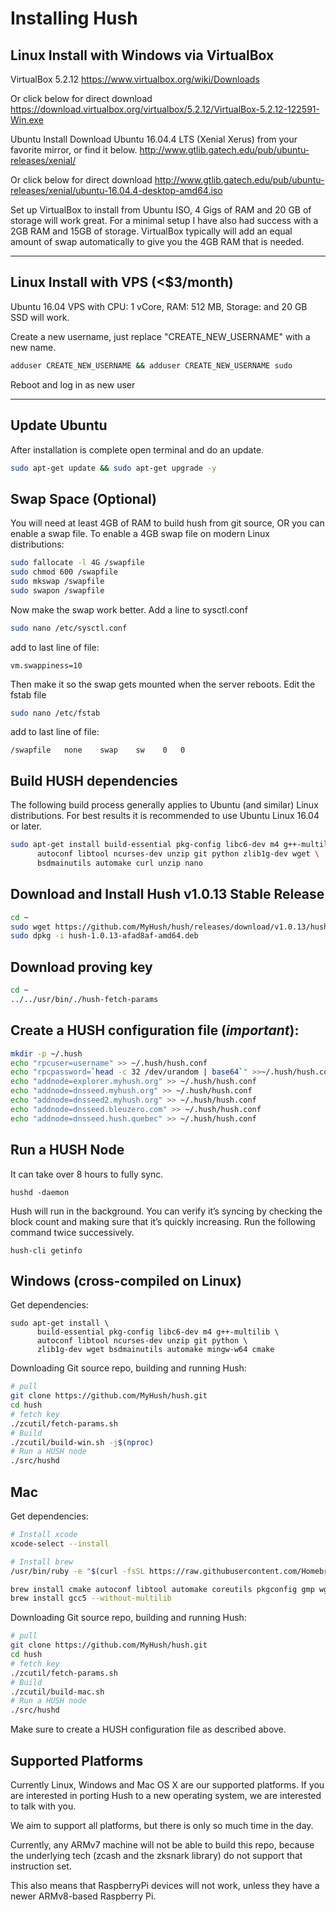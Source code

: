 # Installing Hush

## Linux Install with Windows via VirtualBox
VirtualBox 5.2.12
https://www.virtualbox.org/wiki/Downloads

Or click below for direct download
https://download.virtualbox.org/virtualbox/5.2.12/VirtualBox-5.2.12-122591-Win.exe

Ubuntu Install
Download Ubuntu 16.04.4 LTS (Xenial Xerus) from your favorite mirror, or find it below.
http://www.gtlib.gatech.edu/pub/ubuntu-releases/xenial/

Or click below for direct download
http://www.gtlib.gatech.edu/pub/ubuntu-releases/xenial/ubuntu-16.04.4-desktop-amd64.iso

Set up VirtualBox to install from Ubuntu ISO, 4 Gigs of RAM and 20 GB of storage will work great.  For a minimal setup I have also had success with a 2GB RAM and 15GB of storage.  VirtualBox typically will add an equal amount of swap automatically to give you the 4GB RAM that is needed.

---

## Linux Install with VPS (<$3/month)
Ubuntu 16.04 VPS with CPU: 1 vCore, RAM: 512 MB, Storage: and 20 GB SSD will work.

Create a new username, just replace "CREATE_NEW_USERNAME" with a new name.
```sh
adduser CREATE_NEW_USERNAME && adduser CREATE_NEW_USERNAME sudo
```
Reboot and log in as new user

---

## Update Ubuntu

After installation is complete open terminal and do an update.
```sh
sudo apt-get update && sudo apt-get upgrade -y
```

## Swap Space (Optional)
You will need at least 4GB of RAM to build hush from git source, OR you can
enable a swap file. To enable a 4GB swap file on modern Linux distributions:

```sh
sudo fallocate -l 4G /swapfile
sudo chmod 600 /swapfile
sudo mkswap /swapfile
sudo swapon /swapfile
```

Now make the swap work better. Add a line to sysctl.conf
```sh
sudo nano /etc/sysctl.conf
```
add to last line of file:
```
vm.swappiness=10
```

Then make it so the swap gets mounted when the server reboots. Edit the fstab file
```sh
sudo nano /etc/fstab
```
add to last line of file:
```
/swapfile   none    swap    sw    0   0
```

## Build HUSH dependencies
The following build process generally applies to Ubuntu (and similar) Linux
distributions. For best results it is recommended to use Ubuntu Linux 16.04
or later.

```sh
sudo apt-get install build-essential pkg-config libc6-dev m4 g++-multilib \
      autoconf libtool ncurses-dev unzip git python zlib1g-dev wget \
      bsdmainutils automake curl unzip nano
```

## Download and Install Hush v1.0.13 Stable Release
```sh
cd ~
sudo wget https://github.com/MyHush/hush/releases/download/v1.0.13/hush-1.0.13-afad8af-amd64.deb
sudo dpkg -i hush-1.0.13-afad8af-amd64.deb
```

## Download proving key
```sh
cd ~
../../usr/bin/./hush-fetch-params
```

## Create a HUSH configuration file (*important*):
```sh
mkdir -p ~/.hush
echo "rpcuser=username" >> ~/.hush/hush.conf
echo "rpcpassword=`head -c 32 /dev/urandom | base64`" >>~/.hush/hush.conf
echo "addnode=explorer.myhush.org" >> ~/.hush/hush.conf
echo "addnode=dnsseed.myhush.org" >> ~/.hush/hush.conf
echo "addnode=dnsseed2.myhush.org" >> ~/.hush/hush.conf
echo "addnode=dnsseed.bleuzero.com" >> ~/.hush/hush.conf
echo "addnode=dnsseed.hush.quebec" >> ~/.hush/hush.conf
```

## Run a HUSH Node
It can take over 8 hours to fully sync.
```ssh
hushd -daemon
```
Hush will run in the background.  You can verify it’s syncing by checking the block count and making sure that it’s quickly increasing.  Run the following command twice successively.
```ssh
hush-cli getinfo
```

## Windows (cross-compiled on Linux)
Get dependencies:
```ssh
sudo apt-get install \
      build-essential pkg-config libc6-dev m4 g++-multilib \
      autoconf libtool ncurses-dev unzip git python \
      zlib1g-dev wget bsdmainutils automake mingw-w64 cmake
```

Downloading Git source repo, building and running Hush:

```sh
# pull
git clone https://github.com/MyHush/hush.git
cd hush
# fetch key
./zcutil/fetch-params.sh
# Build
./zcutil/build-win.sh -j$(nproc)
# Run a HUSH node
./src/hushd
```

## Mac
Get dependencies:

```sh
# Install xcode
xcode-select --install

# Install brew
/usr/bin/ruby -e "$(curl -fsSL https://raw.githubusercontent.com/Homebrew/install/master/install)"

brew install cmake autoconf libtool automake coreutils pkgconfig gmp wget
brew install gcc5 --without-multilib
```
Downloading Git source repo, building and running Hush:

```sh
# pull
git clone https://github.com/MyHush/hush.git
cd hush
# fetch key
./zcutil/fetch-params.sh
# Build
./zcutil/build-mac.sh
# Run a HUSH node
./src/hushd
```

Make sure to create a HUSH configuration file as described above.

## Supported Platforms

Currently Linux,  Windows and Mac OS X are our supported platforms. If you
are interested in porting Hush to a new operating system, we are interested
to talk with you.

We aim to support all platforms, but there is only so much time in the day.

Currently, any ARMv7 machine will not be able to build this repo, because the
underlying tech (zcash and the zksnark library) do not support that instruction
set.

This also means that RaspberryPi devices will not work, unless they have a
newer ARMv8-based Raspberry Pi.
